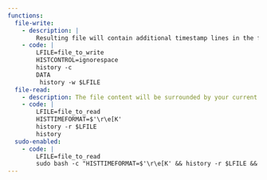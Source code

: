 ```yaml
---
functions:
  file-write:
    - description: |
        Resulting file will contain additional timestamp lines in the format of `#1535795174` for each data line.
    - code: |
        LFILE=file_to_write
        HISTCONTROL=ignorespace
        history -c
        DATA
         history -w $LFILE 
  file-read:
    - description: The file content will be surrounded by your current bash history session content.
    - code: |
        LFILE=file_to_read
        HISTTIMEFORMAT=$'\r\e[K'
        history -r $LFILE
        history
  sudo-enabled:
    - code: |
        LFILE=file_to_read
        sudo bash -c "HISTTIMEFORMAT=$'\r\e[K' && history -r $LFILE && history"
---
```

